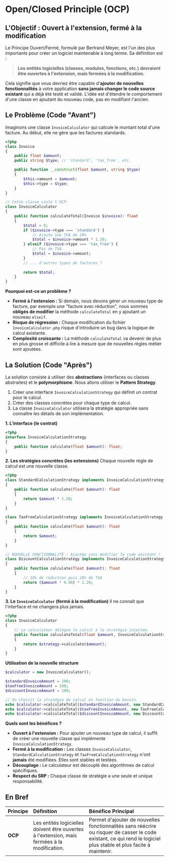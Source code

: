# Open/Closed Principle (OCP)

## L'Objectif : Ouvert à l'extension, fermé à la modification

Le Principe Ouvert/Fermé, formulé par Bertrand Meyer, est l'un des plus importants pour créer un logiciel maintenable à long terme. Sa définition est :

> **Les entités logicielles (classes, modules, fonctions, etc.) devraient être ouvertes à l'extension, mais fermées à la modification.**

Cela signifie que vous devriez être capable d'**ajouter de nouvelles fonctionnalités** à votre application **sans jamais changer le code source existant** qui a déjà été testé et validé. L'idée est d'étendre le comportement d'une classe en ajoutant du nouveau code, pas en modifiant l'ancien.

## Le Problème (Code "Avant")

Imaginons une classe `InvoiceCalculator` qui calcule le montant total d'une facture. Au début, elle ne gère que les factures standards.

```php
<?php
class Invoice
{
    public float $amount;
    public string $type; // 'standard', 'tax_free', etc.

    public function __construct(float $amount, string $type)
    {
        $this->amount = $amount;
        $this->type = $type;
    }
}

// Cette classe viole l'OCP.
class InvoiceCalculator
{
    public function calculateTotal(Invoice $invoice): float
    {
        $total = 0;
        if ($invoice->type === 'standard') {
            // Ajoute une TVA de 20%
            $total = $invoice->amount * 1.20;
        } elseif ($invoice->type === 'tax_free') {
            // Pas de TVA
            $total = $invoice->amount;
        }
        // ... d'autres types de factures ?
        
        return $total;
    }
}
```
**Pourquoi est-ce un problème ?**
-   **Fermé à l'extension :** Si demain, nous devons gérer un nouveau type de facture, par exemple une "facture avec réduction", nous sommes **obligés de modifier** la méthode `calculateTotal` en y ajoutant un nouveau `elseif`.
-   **Risque de régression :** Chaque modification du fichier `InvoiceCalculator.php` risque d'introduire un bug dans la logique de calcul existante.
-   **Complexité croissante :** La méthode `calculateTotal` va devenir de plus en plus grosse et difficile à lire à mesure que de nouvelles règles métier sont ajoutées.

## La Solution (Code "Après")

La solution consiste à utiliser des **abstractions** (interfaces ou classes abstraites) et le **polymorphisme**. Nous allons utiliser le **Pattern Strategy**.

1.  Créer une interface `InvoiceCalculationStrategy` qui définit un contrat pour le calcul.
2.  Créer des classes concrètes pour chaque type de calcul.
3.  La classe `InvoiceCalculator` utilisera la stratégie appropriée sans connaître les détails de son implémentation.

**1. L'interface (le contrat)**
```php
<?php
interface InvoiceCalculationStrategy
{
    public function calculate(float $amount): float;
}
```

**2. Les stratégies concrètes (les extensions)**
Chaque nouvelle règle de calcul est une nouvelle classe.
```php
<?php
class StandardCalculationStrategy implements InvoiceCalculationStrategy
{
    public function calculate(float $amount): float
    {
        return $amount * 1.20;
    }
}

class TaxFreeCalculationStrategy implements InvoiceCalculationStrategy
{
    public function calculate(float $amount): float
    {
        return $amount;
    }
}

// NOUVELLE FONCTIONNALITÉ : Ajoutée sans modifier le code existant !
class DiscountCalculationStrategy implements InvoiceCalculationStrategy
{
    public function calculate(float $amount): float
    {
        // 10% de réduction puis 20% de TVA
        return ($amount * 0.90) * 1.20;
    }
}
```

**3. Le `InvoiceCalculator` (fermé à la modification)**
Il ne connaît que l'interface et ne changera plus jamais.
```php
<?php
class InvoiceCalculator
{
    // Le calculateur délègue le calcul à la stratégie injectée.
    public function calculateTotal(float $amount, InvoiceCalculationStrategy $strategy): float
    {
        return $strategy->calculate($amount);
    }
}
```

**Utilisation de la nouvelle structure**
```php
$calculator = new InvoiceCalculator();

$standardInvoiceAmount = 100;
$taxFreeInvoiceAmount = 100;
$discountInvoiceAmount = 100;

// On choisit la stratégie de calcul en fonction du besoin.
echo $calculator->calculateTotal($standardInvoiceAmount, new StandardCalculationStrategy());   // 120
echo $calculator->calculateTotal($taxFreeInvoiceAmount, new TaxFreeCalculationStrategy());    // 100
echo $calculator->calculateTotal($discountInvoiceAmount, new DiscountCalculationStrategy());  // 108
```
**Quels sont les bénéfices ?**
-   **Ouvert à l'extension :** Pour ajouter un nouveau type de calcul, il suffit de créer une nouvelle classe qui implémente `InvoiceCalculationStrategy`.
-   **Fermé à la modification :** Les classes `InvoiceCalculator`, `StandardCalculationStrategy` et `TaxFreeCalculationStrategy` n'ont **jamais** été modifiées. Elles sont stables et testées.
-   **Découplage :** Le calculateur est découplé des algorithmes de calcul spécifiques.
-   **Respect du SRP :** Chaque classe de stratégie a une seule et unique responsabilité.

## En Bref

| Principe | Définition | Bénéfice Principal |
| :--- | :--- | :--- |
| **OCP** | Les entités logicielles doivent être ouvertes à l'extension, mais fermées à la modification. | Permet d'ajouter de nouvelles fonctionnalités sans réécrire ou risquer de casser le code existant, ce qui rend le logiciel plus stable et plus facile à maintenir. |